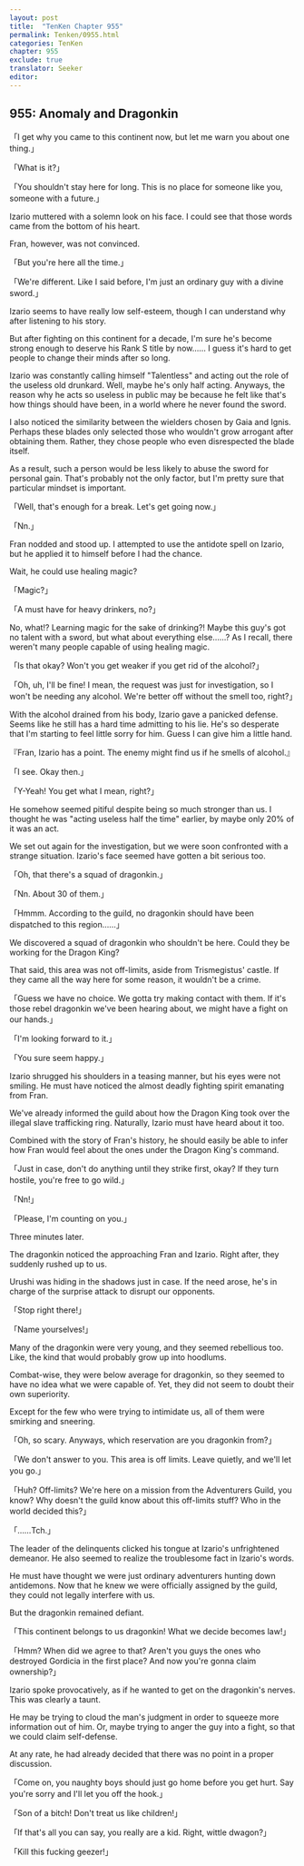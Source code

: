 ```yaml
---
layout: post
title:  "TenKen Chapter 955"
permalink: Tenken/0955.html
categories: TenKen
chapter: 955
exclude: true
translator: Seeker
editor: 
---
```

<h2>955: Anomaly and Dragonkin</h2>

「I get why you came to this continent now, but let me warn you about one thing.」

「What is it?」

「You shouldn't stay here for long. This is no place for someone like you, someone with a future.」

 Izario muttered with a solemn look on his face. I could see that those words came from the bottom of his heart.

 Fran, however, was not convinced.

「But you're here all the time.」

「We're different. Like I said before, I'm just an ordinary guy with a divine sword.」

 Izario seems to have really low self-esteem, though I can understand why after listening to his story.

 But after fighting on this continent for a decade, I'm sure he's become strong enough to deserve his Rank S title by now…… I guess it's hard to get people to change their minds after so long.

 Izario was constantly calling himself "Talentless" and acting out the role of the useless old drunkard. Well, maybe he's only half acting. Anyways, the reason why he acts so useless in public may be because he felt like that's how things should have been, in a world where he never found the sword.

 I also noticed the similarity between the wielders chosen by Gaia and Ignis. Perhaps these blades only selected those who wouldn't grow arrogant after obtaining them. Rather, they chose people who even disrespected the blade itself.

 As a result, such a person would be less likely to abuse the sword for personal gain. That's probably not the only factor, but I'm pretty sure that particular mindset is important.

「Well, that's enough for a break. Let's get going now.」

「Nn.」

 Fran nodded and stood up. I attempted to use the antidote spell on Izario, but he applied it to himself before I had the chance.

 Wait, he could use healing magic?

「Magic?」

「A must have for heavy drinkers, no?」

 No, what!? Learning magic for the sake of drinking?! Maybe this guy's got no talent with a sword, but what about everything else……? As I recall, there weren't many people capable of using healing magic.

「Is that okay? Won't you get weaker if you get rid of the alcohol?」

「Oh, uh, I'll be fine! I mean, the request was just for investigation, so I won't be needing any alcohol. We're better off without the smell too, right?」

 With the alcohol drained from his body, Izario gave a panicked defense. Seems like he still has a hard time admitting to his lie. He's so desperate that I'm starting to feel little sorry for him. Guess I can give him a little hand.

『Fran, Izario has a point. The enemy might find us if he smells of alcohol.』

「I see. Okay then.」

「Y-Yeah! You get what I mean, right?」

 He somehow seemed pitiful despite being so much stronger than us. I thought he was "acting useless half the time" earlier, by maybe only 20% of it was an act.

 We set out again for the investigation, but we were soon confronted with a strange situation. Izario's face seemed have gotten a bit serious too.

「Oh, that there's a squad of dragonkin.」

「Nn. About 30 of them.」

「Hmmm. According to the guild, no dragonkin should have been dispatched to this region……」

 We discovered a squad of dragonkin who shouldn't be here. Could they be working for the Dragon King?

 That said, this area was not off-limits, aside from Trismegistus' castle. If they came all the way here for some reason, it wouldn't be a crime.

「Guess we have no choice. We gotta try making contact with them. If it's those rebel dragonkin we've been hearing about, we might have a fight on our hands.」

「I'm looking forward to it.」

「You sure seem happy.」

 Izario shrugged his shoulders in a teasing manner, but his eyes were not smiling. He must have noticed the almost deadly fighting spirit emanating from Fran.

 We've already informed the guild about how the Dragon King took over the illegal slave trafficking ring. Naturally, Izario must have heard about it too.

 Combined with the story of Fran's history, he should easily be able to infer how Fran would feel about the ones under the Dragon King's command.

「Just in case, don't do anything until they strike first, okay? If they turn hostile, you're free to go wild.」

「Nn!」

「Please, I'm counting on you.」

 Three minutes later.

 The dragonkin noticed the approaching Fran and Izario. Right after, they suddenly rushed up to us.

 Urushi was hiding in the shadows just in case. If the need arose, he's in charge of the surprise attack to disrupt our opponents.

「Stop right there!」

「Name yourselves!」

 Many of the dragonkin were very young, and they seemed rebellious too. Like, the kind that would probably grow up into hoodlums.

 Combat-wise, they were below average for dragonkin, so they seemed to have no idea what we were capable of. Yet, they did not seem to doubt their own superiority.

 Except for the few who were trying to intimidate us, all of them were smirking and sneering.

「Oh, so scary. Anyways, which reservation are you dragonkin from?」

「We don't answer to you. This area is off limits. Leave quietly, and we'll let you go.」

「Huh? Off-limits? We're here on a mission from the Adventurers Guild, you know? Why doesn't the guild know about this off-limits stuff? Who in the world decided this?」

「……Tch.」

 The leader of the delinquents clicked his tongue at Izario's unfrightened demeanor. He also seemed to realize the troublesome fact in Izario's words.

 He must have thought we were just ordinary adventurers hunting down antidemons. Now that he knew we were officially assigned by the guild, they could not legally interfere with us.

 But the dragonkin remained defiant.

「This continent belongs to us dragonkin! What we decide becomes law!」

「Hmm? When did we agree to that? Aren't you guys the ones who destroyed Gordicia in the first place? And now you're gonna claim ownership?」

 Izario spoke provocatively, as if he wanted to get on the dragonkin's nerves. This was clearly a taunt.

 He may be trying to cloud the man's judgment in order to squeeze more information out of him. Or, maybe trying to anger the guy into a fight, so that we could claim self-defense.

 At any rate, he had already decided that there was no point in a proper discussion.

「Come on, you naughty boys should just go home before you get hurt. Say you're sorry and I'll let you off the hook.」

「Son of a bitch! Don't treat us like children!」

「If that's all you can say, you really are a kid. Right, wittle dwagon?」

「Kill this fucking geezer!」



